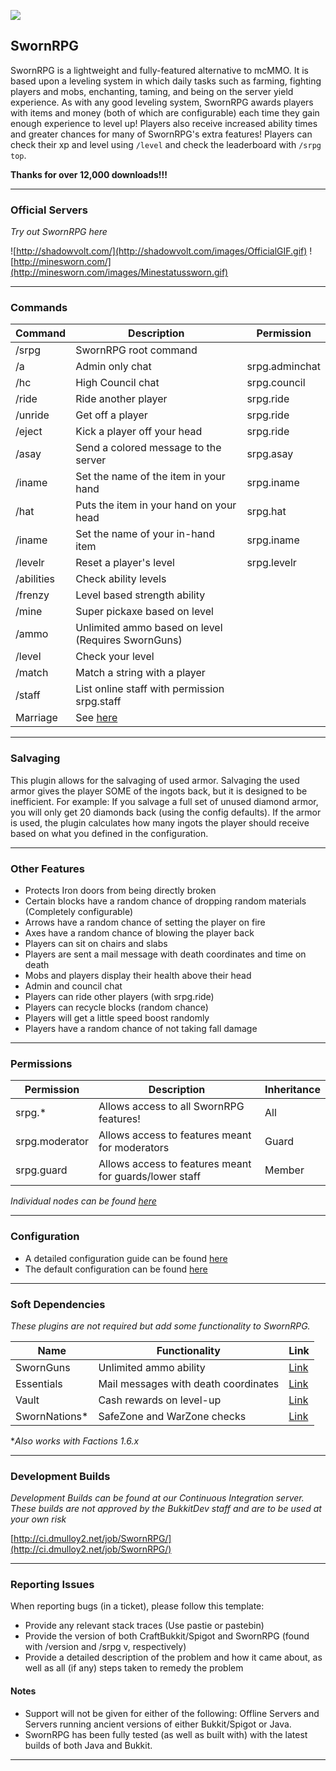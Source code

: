 ![](http://shadowvolt.com/media/SwornRPGBanner.jpg)
## SwornRPG
SwornRPG is a lightweight and fully-featured alternative to mcMMO. It is based upon a leveling system in which daily tasks such as farming, fighting players and mobs, enchanting, taming, and being on the server yield experience. As with any good leveling system, SwornRPG awards players with items and money (both of which are configurable) each time they gain enough experience to level up! Players also receive increased ability times and greater chances for many of SwornRPG's extra features! Players can check their xp and level using ````/level```` and check the leaderboard with ````/srpg top````.

**Thanks for over 12,000 downloads!!!** 

----

### Official Servers
_Try out SwornRPG here_

![http://shadowvolt.com/](http://shadowvolt.com/images/OfficialGIF.gif)
![http://minesworn.com/](http://minesworn.com/images/Minestatussworn.gif)

----

### Commands
| Command | Description | Permission |
|---------|-------------|------------|
|/srpg|SwornRPG root command||
|/a|Admin only chat|srpg.adminchat|
|/hc|High Council chat|srpg.council|
|/ride|Ride another player|srpg.ride|
|/unride|Get off a player|srpg.ride|
|/eject|Kick a player off your head|srpg.ride|
|/asay|Send a colored message to the server|srpg.asay|
|/iname|Set the name of the item in your hand|srpg.iname|
|/hat|Puts the item in your hand on your head|srpg.hat|
|/iname|Set the name of your in-hand item|srpg.iname|
|/levelr|Reset a player's level|srpg.levelr|
|/abilities|Check ability levels||
|/frenzy|Level based strength ability||
|/mine|Super pickaxe based on level||
|/ammo|Unlimited ammo based on level (Requires SwornGuns)||
|/level|Check your level||
|/match|Match a string with a player||
|/staff|List online staff with permission srpg.staff||
|Marriage|See [here](http://dev.bukkit.org/bukkit-plugins/swornrpg/pages/marriage/)|
----

### Salvaging
This plugin allows for the salvaging of used armor. Salvaging the used armor gives the player SOME of the ingots back, but it is designed to be inefficient. For example: If you salvage a full set of unused diamond armor, you will only get 20 diamonds back (using the config defaults). If the armor is used, the plugin calculates how many ingots the player should receive based on what you defined in the configuration.

----

### Other Features
* Protects Iron doors from being directly broken
* Certain blocks have a random chance of dropping random materials (Completely configurable)
* Arrows have a random chance of setting the player on fire
* Axes have a random chance of blowing the player back
* Players can sit on chairs and slabs
* Players are sent a mail message with death coordinates and time on death
* Mobs and players display their health above their head
* Admin and council chat
* Players can ride other players (with srpg.ride)
* Players can recycle blocks (random chance)
* Players will get a little speed boost randomly
* Players have a random chance of not taking fall damage

----

### Permissions
| Permission | Description | Inheritance |
|------------|-------------|-------------|
|srpg.*|Allows access to all SwornRPG features!|All|
|srpg.moderator|Allows access to features meant for moderators|Guard|
|srpg.guard|Allows access to features meant for guards/lower staff|Member|
_Individual nodes can be found [here](https://github.com/dmulloy2/SwornRPG/blob/master/src/main/resources/plugin.yml)_

----

### Configuration
* A detailed configuration guide can be found [here](http://dev.bukkit.org/bukkit-plugins/swornrpg/pages/sworn-rpg-configuration/)
* The default configuration can be found [here](https://github.com/dmulloy2/SwornRPG/blob/master/src/main/resources/config.yml)

----

### Soft Dependencies
_These plugins are not required but add some functionality to SwornRPG._

| Name | Functionality | Link |
|------|---------------|------|
| SwornGuns | Unlimited ammo ability | [Link](http://ci.dmulloy2.net/job/SwornGuns/) |
| Essentials | Mail messages with death coordinates | [Link](http://dev.bukkit.org/bukkit-plugins/essentials/) |
| Vault | Cash rewards on level-up | [Link](http://dev.bukkit.org/bukkit-plugins/vault/) |
| SwornNations* | SafeZone and WarZone checks | [Link](http://ci.dmulloy2.net/job/SwornNations/) 

*_Also works with Factions 1.6.x_

----

### Development Builds
_Development Builds can be found at our Continuous Integration server. These builds are not approved by the BukkitDev staff and are to be used at your own risk_

[http://ci.dmulloy2.net/job/SwornRPG/](http://ci.dmulloy2.net/job/SwornRPG/)

----

### Reporting Issues
When reporting bugs (in a ticket), please follow this template:
* Provide any relevant stack traces (Use pastie or pastebin)
* Provide the version of both CraftBukkit/Spigot and SwornRPG (found with /version and /srpg v, respectively)
* Provide a detailed description of the problem and how it came about, as well as all (if any) steps taken to remedy the problem

#### Notes
* Support will not be given for either of the following: Offline Servers and Servers running ancient versions of either Bukkit/Spigot or Java.
* SwornRPG has been fully tested (as well as built with) with the latest builds of both Java and Bukkit.

----

